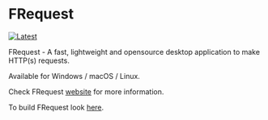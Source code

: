 # FRequest

[![Latest](https://img.shields.io/github/release/fabiobento512/frequest.svg?label=latest)](https://github.com/fabiobento512/FRequest/releases)

FRequest - A fast, lightweight and opensource desktop application to make HTTP(s) requests.

Available for Windows / macOS / Linux.

Check FRequest <a href="https://fabiobento512.github.io/FRequest/">website</a> for more information.

To build FRequest look <a href="https://github.com/fabiobento512/FRequest/wiki/Building-FRequest">here</a>.
